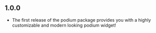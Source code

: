 ## 1.0.0

* The first release of the podium package provides you with a highly customizable and modern looking podium widget!
